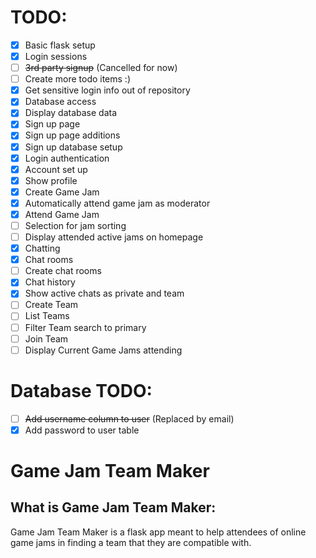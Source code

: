 # TODO:
- [X] Basic flask setup
- [X] Login sessions
- [ ] ~~3rd party signup~~ (Cancelled for now)
- [ ] Create more todo items :)
- [X] Get sensitive login info out of repository 
- [X] Database access
- [X] Display database data
- [X] Sign up page
- [X] Sign up page additions
- [X] Sign up database setup
- [X] Login authentication
- [X] Account set up
- [X] Show profile
- [X] Create Game Jam
- [X] Automatically attend game jam as moderator
- [X] Attend Game Jam
- [ ] Selection for jam sorting
- [ ] Display attended active jams on homepage
- [X] Chatting
- [X] Chat rooms
- [ ] Create chat rooms
- [X] Chat history
- [X] Show active chats as private and team
- [ ] Create Team
- [ ] List Teams
- [ ] Filter Team search to primary
- [ ] Join Team
- [ ] Display Current Game Jams attending

# Database TODO:
- [ ] ~~Add username column to user~~ (Replaced by email)
- [X] Add password to user table

# Game Jam Team Maker

## What is Game Jam Team Maker:

Game Jam Team Maker is a flask app meant to help attendees of online game jams in finding a team that they are compatible with.
